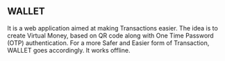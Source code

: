 **WALLET**
---------------
It is a web application aimed at making Transactions easier.
The idea is to create Virtual Money, based on QR code along with One Time Password (OTP) authentication. 
For a more Safer and Easier form of Transaction, WALLET goes accordingly.
It works offline.
